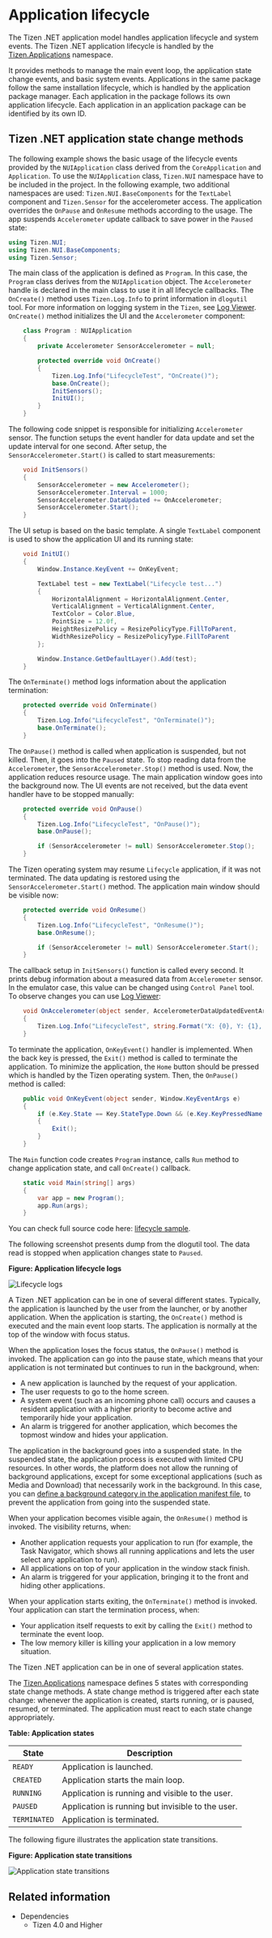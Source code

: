 # Application lifecycle

The Tizen .NET application model handles application lifecycle and system events. The Tizen .NET application lifecycle is handled by the [Tizen.Applications](/application/dotnet/api/TizenFX/latest/api/Tizen.Applications.html) namespace.

It provides methods to manage the main event loop, the application state change events, and basic system events. Applications in the same package follow the same installation lifecycle, which is handled by the application package manager.
Each application in the package follows its own application lifecycle. Each application in an application package can be identified by its own ID.

<a name="state_change"></a>
## Tizen .NET application state change methods

The following example shows the basic usage of the lifecycle events provided by the `NUIApplication` class derived from the `CoreApplication` and `Application`. To use the `NUIApplication` class, `Tizen.NUI` namespace have to be included in the project. In the following example, two additional namespaces are used: `Tizen.NUI.BaseComponents` for the `TextLabel` component and `Tizen.Sensor` for the accelerometer access. The application overrides the `OnPause` and `OnResume` methods according to the usage. The app suspends `Accelerometer` update callback to save power in the `Paused` state:

```csharp
using Tizen.NUI;
using Tizen.NUI.BaseComponents;
using Tizen.Sensor;
```

The main class of the application is defined as `Program`. In this case, the `Program` class derives from the `NUIApplication` object. The `Accelerometer` handle is declared in the main class to use it in all lifecycle callbacks. The `OnCreate()` method uses `Tizen.Log.Info` to print information in `dlogutil` tool. For more information on logging system in the `Tizen`, see [Log Viewer](../../../../native/guides/error/system-logs.md#dlogutil). `OnCreate()` method initializes the UI and the `Accelerometer` component:

```csharp
    class Program : NUIApplication
    {
        private Accelerometer SensorAccelerometer = null;

        protected override void OnCreate()
        {
            Tizen.Log.Info("LifecycleTest", "OnCreate()");
            base.OnCreate();
            InitSensors();
            InitUI();
        }
    }
```

The following code snippet is responsible for initializing `Accelerometer` sensor. The function setups the event handler for data update and set the update interval for one second. After setup, the `SensorAccelerometer.Start()` is called to start measurements:

```csharp
    void InitSensors()
    {
        SensorAccelerometer = new Accelerometer();
        SensorAccelerometer.Interval = 1000;
        SensorAccelerometer.DataUpdated += OnAccelerometer;
        SensorAccelerometer.Start();
    }
```

The UI setup is based on the basic template. A single `TextLabel` component is used to show the application UI and its running state:

```csharp
    void InitUI()
    {
        Window.Instance.KeyEvent += OnKeyEvent;

        TextLabel test = new TextLabel("Lifecycle test...")
        {
            HorizontalAlignment = HorizontalAlignment.Center,
            VerticalAlignment = VerticalAlignment.Center,
            TextColor = Color.Blue,
            PointSize = 12.0f,
            HeightResizePolicy = ResizePolicyType.FillToParent,
            WidthResizePolicy = ResizePolicyType.FillToParent
        };

        Window.Instance.GetDefaultLayer().Add(test);
    }
```

The `OnTerminate()` method logs information about the application termination:

```csharp
    protected override void OnTerminate()
    {
        Tizen.Log.Info("LifecycleTest", "OnTerminate()");
        base.OnTerminate();
    }
```

The `OnPause()` method is called when application is suspended, but not killed. Then, it goes into the `Paused` state. To stop reading data from the `Accelerometer`, the `SensorAccelerometer.Stop()` method is used. Now, the application reduces resource usage. The main application window goes into the background now. The UI events are not received, but the data event handler have to be stopped manually:

```csharp
    protected override void OnPause()
    {
        Tizen.Log.Info("LifecycleTest", "OnPause()");
        base.OnPause();

        if (SensorAccelerometer != null) SensorAccelerometer.Stop();
    }
```

The Tizen operating system may resume `Lifecycle` application, if it was not terminated. The data updating is restored using the `SensorAccelerometer.Start()` method. The application main window should be visible now:

```csharp
    protected override void OnResume()
    {
        Tizen.Log.Info("LifecycleTest", "OnResume()");
        base.OnResume();

        if (SensorAccelerometer != null) SensorAccelerometer.Start();
    }
```

The callback setup in `InitSensors()` function is called every second. It prints debug information about a measured data from `Accelerometer` sensor. In the emulator case, this value can be changed using `Control Panel` tool. To observe changes you can use [Log Viewer](../../../../native/guides/error/system-logs.md#dlogutil):

```csharp
    void OnAccelerometer(object sender, AccelerometerDataUpdatedEventArgs args)
    {
        Tizen.Log.Info("LifecycleTest", string.Format("X: {0}, Y: {1}, Z: {2}", args.X, args.Y, args.Z));
    }
```

To terminate the application, `OnKeyEvent()` handler is implemented. When the back key is pressed, the `Exit()` method is called to terminate the application. To minimize the application, the `Home` button should be pressed which is handled by the Tizen operating system. Then, the `OnPause()` method is called:

```csharp
    public void OnKeyEvent(object sender, Window.KeyEventArgs e)
    {
        if (e.Key.State == Key.StateType.Down && (e.Key.KeyPressedName == "XF86Back" || e.Key.KeyPressedName == "Escape"))
        {
            Exit();
        }
    }
```

The `Main` function code creates `Program` instance, calls `Run` method to change application state, and call `OnCreate()` callback.

```csharp
    static void Main(string[] args)
    {
        var app = new Program();
        app.Run(args);
    }
```

You can check full source code here: [lifecycle sample](source-code/application_lifecycle.cs).

The following screenshot presents dump from the dlogutil tool. The data read is stopped when application changes state to `Paused`.

**Figure: Application lifecycle logs**

![Lifecycle logs](./media/application_lifecycle_logs.png)

A Tizen .NET application can be in one of several different states.  Typically, the application is launched by the user from the launcher, or by another application. When the application is starting, the `OnCreate()` method is executed and the main event loop starts. The application is normally at the top of the window with focus status.

When the application loses the focus status, the `OnPause()` method is invoked. The application can go into the pause state, which means that your application is not terminated but continues to run in the background, when:

- A new application is launched by the request of your application.
- The user requests to go to the home screen.
- A system event (such as an incoming phone call) occurs and causes a resident application with a higher priority to become active and temporarily hide your application.
- An alarm is triggered for another application, which becomes the topmost window and hides your application.

The application in the background goes into a suspended state. In the suspended state, the application process is executed with limited CPU resources. In other words, the platform does not allow the running of background applications, except for some exceptional applications (such as Media and Download) that necessarily work in the background. In this case, you can [define a background category in the application manifest file](./ui-app.md#allow_bg), to prevent the application from going into the suspended state.

When your application becomes visible again, the `OnResume()` method is invoked. The visibility returns, when:

- Another application requests your application to run (for example, the Task Navigator, which shows all running applications and lets the user select any application to run).
- All applications on top of your application in the window stack finish.
- An alarm is triggered for your application, bringing it to the front and hiding other applications.

When your application starts exiting, the `OnTerminate()` method is invoked. Your application can start the termination process, when:

- Your application itself requests to exit by calling the `Exit()` method to terminate the event loop.
- The low memory killer is killing your application in a low memory situation.

The Tizen .NET application can be in one of several application states.

The [Tizen.Applications](/application/dotnet/api/TizenFX/latest/api/Tizen.Applications.html) namespace defines 5 states with corresponding state change methods. A state change method is triggered after each state change: whenever the application is created, starts running, or is paused, resumed, or terminated. The application must react to each state change appropriately.

**Table: Application states**

| State        | Description                              |
|------------|----------------------------------------|
| `READY`      | Application is launched.                 |
| `CREATED`    | Application starts the main loop.        |
| `RUNNING`    | Application is running and visible to the user. |
| `PAUSED`     | Application is running but invisible to the user. |
| `TERMINATED` | Application is terminated.               |

The following figure illustrates the application state transitions.

**Figure: Application state transitions**

![Application state transitions](./media/application_lifecycle_diagram.png)

## Related information
- Dependencies
  - Tizen 4.0 and Higher
